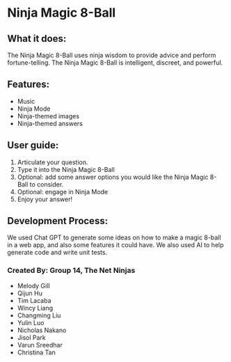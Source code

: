 # Ninja Magic 8-Ball

## What it does: 
The Ninja Magic 8-Ball uses ninja wisdom to provide advice and perform fortune-telling. The Ninja Magic 8-Ball is intelligent, discreet, and powerful.

## Features:
* Music
* Ninja Mode
* Ninja-themed images
* Ninja-themed answers

## User guide:
1. Articulate your question.
2.  Type it into the Ninja Magic 8-Ball
3. Optional: add some answer options you would like the Ninja Magic 8-Ball to consider.
4. Optional: engage in Ninja Mode
5. Enjoy your answer!

## Development Process:
We used Chat GPT to generate some ideas on how to make a magic 8-ball in a web app, and also some features it could have. We also used AI to help generate code and write unit tests.

### Created By: Group 14, The Net Ninjas
- Melody Gill
- Qijun Hu
- Tim Lacaba
- Wincy Liang
- Changming Liu
- Yulin Luo
- Nicholas Nakano
- Jisol Park
- Varun Sreedhar
- Christina Tan
